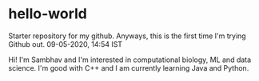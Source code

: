 # hello-world
Starter repository for my github.
Anyways, this is the first time I'm trying Github out.
09-05-2020, 14:54 IST

Hi! I'm Sambhav and I'm interested in computational biology, ML and data science.
I'm good with C++ and I am currently learning Java and Python.
